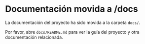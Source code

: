 # Documentación movida a /docs

La documentación del proyecto ha sido movida a la carpeta `docs/`.

Por favor, abre `docs/README.md` para ver la guía del proyecto y otra documentación relacionada.
